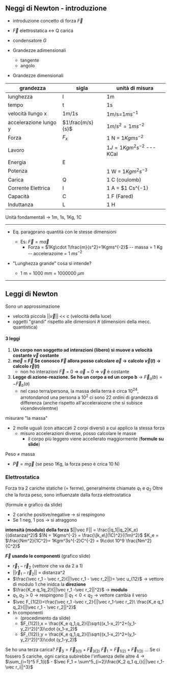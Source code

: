 ## Neggi di Newton - introduzione
- introduzione concetto di forza $\vec F$
- $\vec F$ elettrostatica <-> Q carica
- condensatore $G$

- Grandezze adimensionali
	- tangente
	- angolo
- Grandezze dimensionali

| grandezza             | sigla            | unità di misura                 |
| --------------------- | ---------------- | ------------------------------- |
| lunghezza             | l                | 1m                              |
| tempo                 | t                | 1s                              |
| velocità llungo x     | 1m/1s            | 1m/s=$1ms^{-1}$                 |
| accelerazione lungo y | $1\frac{m/s}{s}$ | $1m/s^2=1ms^{-2}$               | 
| Forza                 | $F_x$            | 1 N = $1Kgms^{-2}$              |
| Lavoro                |                  | $1 J = 1 Kgm^2s^{-2}$  --- KCal |
| Energia               | E                |                                 |
| Potenza               |                  | 1 W = $1Kgm^2s^{-3}$            |
| Carica                | Q                | 1 C (coulomb)                   |
| Corrente Elettrica    | I                | 1 A = $1 Cs^{-1}                |
| Capacità              | C                | 1 F (Fared)                     |
| Induttanza            | L                | 1 H                             |


Unità fondamentali -> 1m, 1s, 1Kg, 1C

---
- Eq. paragprano quantità con le stesse dimensioni
	- Es: $\vec F = m\vec a$
		- Forza = $1Kg\cdot 1\frac{m}{s^2}=1Kgms^{-2}$ -- massa = 1 Kg -- accelerazoine = 1 $ms^{-2}$

 - "Lunghezza grande" cosa si intende?
	 - 1 m = 1000 mm = 1000000 $\mu m$ 
	
	
---

## Leggi di Newton
Sono un approssimazione
- velocità piccola ||$\vec v$|| << c (velocità della luce)
- oggetti "grandi" rispetto alle dimensioni $\not h$  (dimensioni della mecc. quantistica)

#### 3 leggi
1. **Un corpo non soggetto ad interazioni (libero) si muove a velocità costante $\vec v$ costante**
2. **m$\vec a$ = $\vec F$ Se conosco $\vec F$ allora posso calcolare $\vec a$ -> calcolo $\vec v(t)$ -> calcolo $\vec r(t)$**
	- non ho interazioni $\vec F$ = 0 => $\vec a$ = 0 => $\vec v$ è costante
1. **Legge di azione-reazione. Se ho un corpo a ed un corpo b** ->  $\vec F_a(b) = - \vec F_b(a)$  
	- nel caso terra/persona, la massa della terra è circa $10^{24}$, arrotondanod una persona a $10^2$ ci sono 22 ordini di grandezza di differenza (anche rispetto all'acceleraiozne che si subisce vicendevolemtne)


misurare "la massa"
- 2 molle uguali (con attaccati 2 corpi diversi) a cui applico la stessa forza
	- misuro accelerazioni diverse, posso calcolare le masse
		- il corpo più leggero viene accellerato maggiormente (**formule su slide**)

Peso $\not =$ massa
- $\vec P = m \vec g$ (se peso 1Kg, la forza peso è crica 10 N)





### Elettrostatica
Forza tra 2 cariche statiche (= ferme), generalmente chiamate $q_1$ e $q_2$ 
Oltre che la forza peso, sono influenzate dalla forza elettrostatica

(formule e grafico da slide)

- 2 cariche positive/negative -> si respingono
- Se 1 neg, 1 pos -> si atraggono 


**intensità (modulo) della forza**
$||\vec F|| = \frac{|q_1||q_2|K_e}{(distanza)^2}$ 
$1N = 1Kgms^{-2} = \frac{\[k_e\](1C)^2}{(1m)^2}$
$K_e = $\frac{Nm^2}{1C^2}= 1Kgm^3s^{-2}C^{-2} = 9\cdot 10^9 \frac{Nm^2}{C^2}$



**$\vec F$ usando le componenti**
(grafico slide)
- $\vec r_1 - \vec r_2$ (vettore che va da 2 a 1) 
- $||\vec r_1 - \vec r_2||$ = distanza^2
- $\frac{\vec r_1 - \vec r_2}{||\vec r_1 - \vec r_2||}= \vec u_{12}$ -> vettore di modulo 1 che inidca la **direzione**
- $\frac{K_e q_1q_2}{||\vec r_1 -\vec r_2||^2}$ -> **modulo**
- $q_1,q_2 > 0$ -> respingono  ||  $q_1 < 0 < q_2$ -> vettore cambia il verso
- $\vec F_{1(2)}=\frac{\vec r_1 -\vec r_2}{||\vec r_1-\vec r_2}\ \frac{K_e q_1 q_2}{||\vec r_1 - \vec r_2||^2}$
- In componenti
	- (procedimento da slide)
	- $F_{1(2)},x = \frac{K_e q_1,q_2}{[\sqrt{(x_1-x_2)^2+(y_1-y_2)^2}]^3}\cdot (x_1-x_2)$  
	- $F_{1(2)},y = \frac{K_e q_1,q_2}{[\sqrt{(x_1-x_2)^2+(y_1-y_2)^2}]^3}\cdot (y_1-y_2)$  


Se ho una terza carica?
$\vec F_3 = \vec F_{3(1)} + \vec F_{3(2)}$
$\vec F_1 = \vec F_{1(2)} + \vec F_{1(3)}$
...
Se ci fossero 5 cariche, ogni carica subirebbe l'influenza delle altre 4 -> $\sum_{i=1}^5 F_1(i)$ 
	- $\vec F_1 = \sum^5_{i=2}\frac{K_2 q_1 q_i}{||\vec r_1-\vec r_i||^3}$ 


